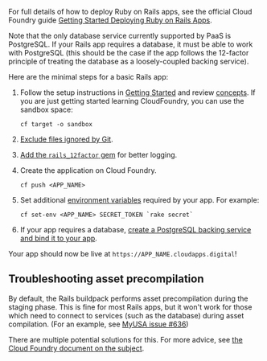 
For full details of how to deploy Ruby on Rails apps, see the official Cloud Foundry guide [Getting Started Deploying Ruby on Rails Apps](http://docs.cloudfoundry.org/buildpacks/ruby/gsg-ror.html). 

Note that the only database service currently supported by PaaS is PostgreSQL. If your Rails app requires a database, it must be able to work with PostgreSQL (this should be the case if the app follows the 12-factor principle of treating the database as a loosely-coupled backing service).

Here are the minimal steps for a basic Rails app:

1. Follow the setup instructions in [Getting Started](/overview/quick_start_guide/) and review [concepts](/overview/concepts/).  If you are just getting started learning CloudFoundry, you can use the sandbox space:

    ```
    cf target -o sandbox
    ```

1. [Exclude files ignored by Git](/deploying_apps/excluding_files/).
1. [Add the `rails_12factor` gem](https://github.com/heroku/rails_12factor#install) for better logging.
1. Create the application on Cloud Foundry.

    ```
    cf push <APP_NAME>
    ```

1. Set additional [environment variables](http://docs.run.pivotal.io/devguide/deploy-apps/environment-variable.html) required by your app. For example:
    ```
    cf set-env <APP_NAME> SECRET_TOKEN `rake secret`
    ```

1. If your app requires a database, [create a PostgreSQL backing service and bind it to your app](/deploying_services/postgres/).

Your app should now be live at `https://APP_NAME.cloudapps.digital`!

## Troubleshooting asset precompilation

By default, the Rails buildpack performs asset precompilation during the staging phase. This is fine for
most Rails apps, but it won't work for those which need to connect to services (such as the database)
during asset compilation. (For an example, see [MyUSA issue #636](https://github.com/18F/myusa/issues/636))

There are multiple potential solutions for this. For more advice, see
[the Cloud Foundry document on the subject](https://docs.cloudfoundry.org/buildpacks/ruby/ruby-tips.html#precompile).